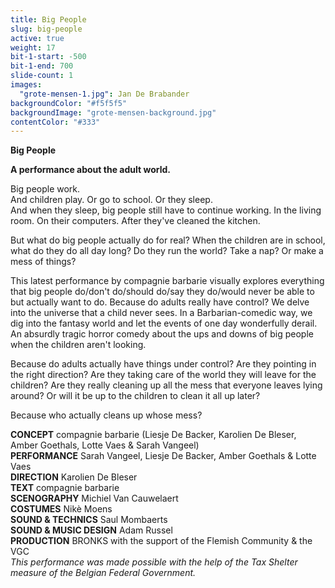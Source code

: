 ```yaml
---
title: Big People
slug: big-people
active: true
weight: 17
bit-1-start: -500
bit-1-end: 700
slide-count: 1
images:
  "grote-mensen-1.jpg": Jan De Brabander
backgroundColor: "#f5f5f5"
backgroundImage: "grote-mensen-background.jpg"
contentColor: "#333"
---
```

**Big People**<br>

**A performance about the adult world.**<br>

Big people work.<br>
And children play. Or go to school. Or they sleep.<br>
And when they sleep, big people still have to continue working. In the living room. On their computers. After they've cleaned the kitchen.<br>

But what do big people actually do for real? When the children are in school, what do they do all day long? Do they run the world? Take a nap? Or make a mess of things?<br>

This latest performance by compagnie barbarie visually explores everything that big people do/don't do/should do/say they do/would never be able to but actually want to do. Because do adults really have control? We delve into the universe that a child never sees. In a Barbarian-comedic way, we dig into the fantasy world and let the events of one day wonderfully derail. An absurdly tragic horror comedy about the ups and downs of big people when the children aren't looking.

Because do adults actually have things under control? Are they pointing in the right direction? Are they taking care of the world they will leave for the children? Are they really cleaning up all the mess that everyone leaves lying around? Or will it be up to the children to clean it all up later?

Because who actually cleans up whose mess?

**CONCEPT** compagnie barbarie (Liesje De Backer, Karolien De Bleser, Amber Goethals, Lotte Vaes & Sarah Vangeel)<br>
**PERFORMANCE** Sarah Vangeel, Liesje De Backer, Amber Goethals & Lotte Vaes<br>
**DIRECTION** Karolien De Bleser<br>
**TEXT** compagnie barbarie<br>
**SCENOGRAPHY** Michiel Van Cauwelaert<br>
**COSTUMES** Nikè Moens<br>
**SOUND & TECHNICS** Saul Mombaerts<br>
**SOUND & MUSIC DESIGN** Adam Russel<br>
**PRODUCTION** BRONKS with the support of the Flemish Community & the VGC<br>
*This performance was made possible with the help of the Tax Shelter measure of the Belgian Federal Government.*